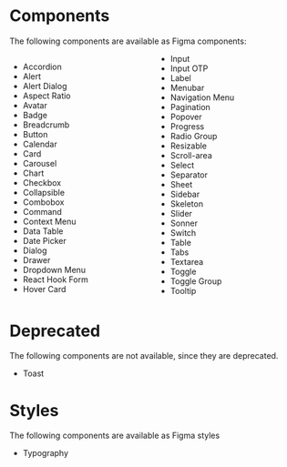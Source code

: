 # Components

The following components are available as Figma components:

<div style="columns: 15rem">

* Accordion
* Alert
* Alert Dialog
* Aspect Ratio
* Avatar
* Badge
* Breadcrumb
* Button
* Calendar
* Card
* Carousel
* Chart
* Checkbox
* Collapsible
* Combobox
* Command
* Context Menu
* Data Table
* Date Picker
* Dialog
* Drawer
* Dropdown Menu
* React Hook Form
* Hover Card
* Input
* Input OTP
* Label
* Menubar
* Navigation Menu
* Pagination
* Popover
* Progress
* Radio Group
* Resizable
* Scroll-area
* Select
* Separator
* Sheet
* Sidebar
* Skeleton
* Slider
* Sonner
* Switch
* Table
* Tabs
* Textarea
* Toggle
* Toggle Group
* Tooltip

</div>

# Deprecated

The following components are not available, since they are deprecated.

* Toast

# Styles

The following components are available as Figma styles

* Typography